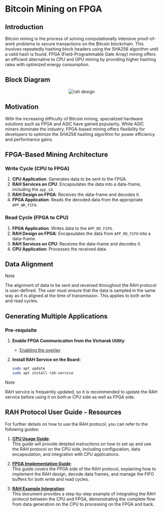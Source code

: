# Bitcoin Mining on FPGA

## Introduction

Bitcoin mining is the process of solving computationally intensive proof-of-work problems to secure transactions on the Bitcoin blockchain. This involves repeatedly hashing block headers using the SHA256 algorithm until a valid hash is found. FPGA (Field-Programmable Gate Array) mining offers an efficient alternative to CPU and GPU mining by providing higher hashing rates with optimized energy consumption.

## Block Diagram

<div align="center">

![rah design](images/rah_user_guide.svg)

</div>

## Motivation
With the increasing difficulty of Bitcoin mining, specialized hardware solutions such as FPGA and ASIC have gained popularity. While ASIC miners dominate the industry, FPGA-based mining offers flexibility for developers to optimize the SHA256 hashing algorithm for power efficiency and performance gains.

## FPGA-Based Mining Architecture

### Write Cycle (CPU to FPGA)

1. **CPU Application**: Generates data to be sent to the FPGA.
2. **RAH Services on CPU**: Encapsulates the data into a data-frame, including the `app_id`.
3. **RAH Design on FPGA**: Receives the data-frame and decodes it.
4. **FPGA Application**: Reads the decoded data from the appropriate `APP_WR_FIFO`.

### Read Cycle (FPGA to CPU)

1. **FPGA Application**: Writes data to the `APP_RD_FIFO`.
2. **RAH Design on FPGA**: Encapsulates the data from `APP_RD_FIFO` into a data-frame.
3. **RAH Services on CPU**: Receives the data-frame and decodes it.
4. **CPU Application**: Processes the received data.

## Data Alignment

> [!NOTE]  
> The alignment of data to be sent and received throughout the RAH protocol is user-defined. The user must ensure that the data is sampled in the same way as it is aligned at the time of transmission. This applies to both write and read cycles.

## Generating Multiple Applications

### Pre-requisite

1. **Enable FPGA Communication from the Vicharak Utility**
    - [Enabling the overlay](https://docs.vicharak.in/vaaman-linux/linux-configuration-guide/vicharak-config-tool/#vicharak-config-overlays)

2. **Install RAH Service on the Board:**

    ```bash
    sudo apt update
    sudo apt install rah-service
    ```

> [!NOTE]  
> RAH service is frequently updated, so it is recommended to update the RAH service before using it on both:w CPU side as well as FPGA side.

## RAH Protocol User Guide - Resources

For further details on how to use the RAH protocol, you can refer to the following guides:

1. **[CPU Usage Guide](docs/cpu-usage-guide.md)**:  
   This guide will provide detailed instructions on how to set up and use the RAH protocol on the CPU side, including configuration, data encapsulation, and integration with CPU applications.

2. **[FPGA Implementation Guide](docs/fpga-implementation.md)**:  
   This guide covers the FPGA side of the RAH protocol, explaining how to implement the RAH design, decode data frames, and manage the FIFO buffers for both write and read cycles.

3. **[RAH Example Integration](docs/rah-example-integration.md)**:  
   This document provides a step-by-step example of integrating the RAH protocol between the CPU and FPGA, demonstrating the complete flow from data generation on the CPU to processing on the FPGA and back.

